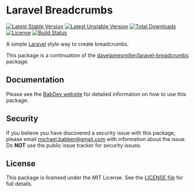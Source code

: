# Laravel Breadcrumbs

[![Latest Stable Version](https://poser.pugx.org/babdev/laravel-breadcrumbs/v/stable)](https://packagist.org/packages/babdev/laravel-breadcrumbs) [![Latest Unstable Version](https://poser.pugx.org/babdev/laravel-breadcrumbs/v/unstable)](https://packagist.org/packages/babdev/laravel-breadcrumbs) [![Total Downloads](https://poser.pugx.org/babdev/laravel-breadcrumbs/downloads)](https://packagist.org/packages/babdev/laravel-breadcrumbs) [![License](https://poser.pugx.org/babdev/laravel-breadcrumbs/license)](https://packagist.org/packages/babdev/laravel-breadcrumbs) [![Build Status](https://travis-ci.com/BabDev/laravel-breadcrumbs.svg?branch=master)](https://travis-ci.com/BabDev/laravel-breadcrumbs)

A simple [Laravel](https://laravel.com) style way to create breadcrumbs.

This package is a continuation of the [davejamesmiller/laravel-breadcrumbs](https://github.com/davejamesmiller/laravel-breadcrumbs) package.

## Documentation

Please see the [BabDev website](https://www.babdev.com/open-source/packages/laravel-breadcrumbs/docs/1.x) for detailed information on how to use this package.

## Security

If you believe you have discovered a security issue with this package, please email michael.babker@gmail.com with information about the issue.  Do **NOT** use the public issue tracker for security issues.

## License

This package is licensed under the MIT License. See the [LICENSE file](/LICENSE) for full details.
